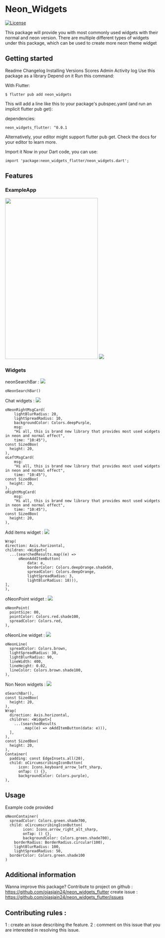 # Neon_Widgets

[![License](https://img.shields.io/github/license/mashape/apistatus.svg?maxAge=2592000)](https://github.com/ojasjain24/neon_widgets_flutter/blob/master/LICENSE)

This package will provide you with most commonly used widgets with their normal and neon version. 
There are multiple different types of widgets under this package, which can be used to create more neon theme widget

## Getting started

Readme Changelog Installing Versions Scores Admin Activity log Use this package as a library Depend
on it Run this command:

With Flutter:

```
$ flutter pub add neon_widgets
```

This will add a line like this to your package's pubspec.yaml (and run an implicit flutter pub get):

dependencies:

```
neon_widgets_flutter: ^0.0.1
```

Alternatively, your editor might support flutter pub get. Check the docs for your editor to learn
more.

Import it Now in your Dart code, you can use:

```
import 'package:neon_widgets_flutter/neon_widgets.dart';
```


## Features
### ExampleApp
<img src="https://github.com/ojasjain24/flutter_widgets/blob/readme-1/oWidgetsDemo.gif" height="520" width="300">
<img src="https://github.com/ojasjain24/neon_widgets_flutter/blob/master/demos/Screenshot%202022-02-21%20110732.png" >

### Widgets
neonSearchBar :
<img src="https://github.com/ojasjain24/neon_widgets_flutter/blob/master/demos/Screenshot%202022-02-21%20110254.png"  >

```
oNeonSearchBar()
```
Chat widgets :
<img src="https://github.com/ojasjain24/neon_widgets_flutter/blob/master/demos/Screenshot%202022-02-21%20110417.png" >

```
oNeonRightMsgCard(
    lightBlurRadius: 20,
    lightSpreadRadius: 10,
    backgroundColor: Colors.deepPurple,
    msg:
    "Hi all, this is brand new library that provides most used widgets in neon and normal effect",
    time: "10:45"),
const SizedBox(
  height: 20,
),
oLeftMsgCard(
    msg:
    "Hi all, this is brand new library that provides most used widgets in neon and normal effect",
    time: "10:45"),
const SizedBox(
  height: 20,
),
oRightMsgCard(
    msg:
    "Hi all, this is brand new library that provides most used widgets in neon and normal effect",
    time: "10:45"),
const SizedBox(
  height: 20,
),
```
Add items widget :
<img src="https://github.com/ojasjain24/neon_widgets_flutter/blob/master/demos/Screenshot%202022-02-21%20110455.png" >
```
Wrap(
direction: Axis.horizontal,
children: <Widget>[
  ...(searchedResults.map((e) =>
      oNeonAddItemButton(
          data: e,
          borderColor: Colors.deepOrange.shade50,
          spreadColor: Colors.deepOrange,
          lightSpreadRadius: 3,
          lightBlurRadius: 18))),
],
),
```

oNeonPoint widget :
<img src="hhttps://github.com/ojasjain24/neon_widgets_flutter/blob/master/demos/Screenshot%202022-02-21%20190238.png" >
```
oNeonPoint(
  pointSize: 00,
  pointColor: Colors.red.shade100,
  spreadColor: Colors.red,
),
```
oNeonLine widget :
<img src="https://github.com/ojasjain24/neon_widgets_flutter/blob/master/demos/Screenshot%202022-02-21%20190619.png" >
```
oNeonLine(
  spreadColor: Colors.brown,
  lightSpreadRadius: 30,
  lightBlurRadius: 90,
  lineWidth: 400,
  lineHeight: 0.02,
  lineColor: Colors.brown.shade100,
),
```
Non Neon widgets :
<img src="https://github.com/ojasjain24/neon_widgets_flutter/blob/master/demos/Screenshot%202022-02-21%20110545.png" >
```
oSearchBar(),
const SizedBox(
  height: 20,
),
Wrap(
  direction: Axis.horizontal,
  children: <Widget>[
    ...(searchedResults
        .map((e) => oAddItemButton(data: e))),
  ],
),
const SizedBox(
  height: 20,
),
Container(
  padding: const EdgeInsets.all(20),
  child: oCircumscribingIconButton(
      icon: Icons.keyboard_arrow_left_sharp,
      onTap: () {},
      backgroundColor: Colors.purple),
),
```



## Usage

Example code provided

```
oNeonContainer(
  spreadColor: Colors.green.shade700,
  child: oCircumscribingIconButton(
        icon: Icons.arrow_right_alt_sharp,
        onTap: () {},
        backgroundColor: Colors.green.shade700),
    borderRadius: BorderRadius.circular(100),
    lightBlurRadius: 100,
    lightSpreadRadius: 50,
  borderColor: Colors.green.shade100
)
```

## Additional information

Wanna improve this package? Contribute to project on
github : https://github.com/ojasjain24/neon_widgets_flutter
create issue : https://github.com/ojasjain24/neon_widgets_flutter/issues

## Contributing rules : 
1 : create an issue describing the feature.
2 : comment on this issue that you are interested in resolving this issue.

